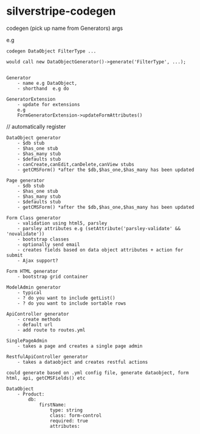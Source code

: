 # silverstripe-codegen

codegen (pick up name from Generators) args

e.g

    codegen DataObject FilterType ...

    would call new DataObjectGenerator()->generate('FilterType', ...);


    Generator
        - name e.g DataObject,
        - shorthand  e.g do

    GeneratorExtension
        - update for extensions
        e.g
        FormGeneratorExtension->updateFormAttributes()
    
// automatically register

    DataObject generator
        - $db stub
        - $has_one stub
        - $has_many stub
        - $defaults stub
        - canCreate,canEdit,canDelete,canView stubs
        - getCMSForm() *after the $db,$has_one,$has_many has been updated
    
    Page generator
        - $db stub
        - $has_one stub
        - $has_many stub
        - $defaults stub
        - getCMSForm() *after the $db,$has_one,$has_many has been updated

    Form Class generator
        - validation using html5, parsley
        - parsley attributes e.g (setAttribute('parsley-validate' && 'novalidate'))
        - bootstrap classes
        - optionally send email
        - creates fields based on data object attributes + action for submit
        - Ajax support?

    Form HTML generator
        - bootstrap grid container

    ModelAdmin generator
        - typical 
        - ? do you want to include getList()
        - ? do you want to include sortable rows
        
    ApiController generator
        - create methods
        - default url
        - add route to routes.yml
        
    SinglePageAdmin
        - takes a page and creates a single page admin 
    
    RestfulApiController generator
        - takes a dataobject and creates restful actions
    
    could generate based on .yml config file, generate dataobject, form html, api, getCMSFields() etc
    
    DataObject
        - Product:
            db:
                firstName:
                    type: string
                    class: form-control
                    required: true
                    attributes:
                    
                    
                    
